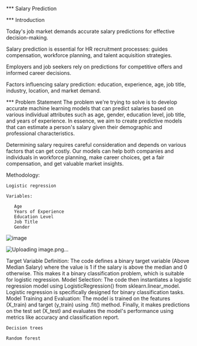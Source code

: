 *** Salary Prediction


*** Introduction

Today's job market demands accurate salary predictions for effective decision-making.

Salary prediction is essential for HR recruitment processes: guides compensation, workforce planning, and talent acquisition strategies.

Employers and job seekers rely on predictions for competitive offers and informed career decisions.

Factors influencing salary prediction: education, experience, age, job title, industry, location, and market demand.


*** Problem Statement
The problem we're trying to solve is to develop accurate machine learning models that can predict salaries based on various individual attributes such as age, gender, education level, job title, and years of experience. In essence, we aim to create predictive models that can estimate a person's salary given their demographic and professional characteristics. 

Determining salary requires careful consideration and depends on various factors that can get costly. Our models can help both companies and individuals in workforce planning, make career choices, get a fair compensation, and get valuable market insights. 


Methodology:
   
    Logistic regression 

    Variables:
       
       Age
       Years of Experience
       Education Level
       Job Title
       Gender
       
![image](https://github.com/ersalazarutep/Machine-Learning-Project/assets/128092824/be01c3d3-456c-463d-b5d7-146c2c75f99e)

![Uploading image.png…]()


Target Variable Definition: The code defines a binary target variable (Above Median Salary) where the value is 1 if the salary is above the median and 0 otherwise. This makes it a binary classification problem, which is suitable for logistic regression.
Model Selection: The code then instantiates a logistic regression model using LogisticRegression() from sklearn.linear_model. Logistic regression is specifically designed for binary classification tasks.
Model Training and Evaluation: The model is trained on the features (X_train) and target (y_train) using .fit() method. Finally, it makes predictions on the test set (X_test) and evaluates the model's performance using metrics like accuracy and classification report.
    
    Decision trees
    
    Random forest
